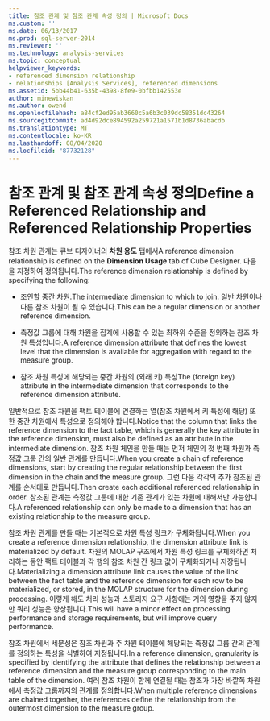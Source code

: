 ```yaml
---
title: 참조 관계 및 참조 관계 속성 정의 | Microsoft Docs
ms.custom: ''
ms.date: 06/13/2017
ms.prod: sql-server-2014
ms.reviewer: ''
ms.technology: analysis-services
ms.topic: conceptual
helpviewer_keywords:
- referenced dimension relationship
- relationships [Analysis Services], referenced dimensions
ms.assetid: 5bb44b41-635b-4398-8fe9-0bfbb142553e
author: minewiskan
ms.author: owend
ms.openlocfilehash: a84cf2ed95ab3660c5a6b3c039dc58351dc43264
ms.sourcegitcommit: ad4d92dce894592a259721a1571b1d8736abacdb
ms.translationtype: MT
ms.contentlocale: ko-KR
ms.lasthandoff: 08/04/2020
ms.locfileid: "87732128"
---
```

# <a name="define-a-referenced-relationship-and-referenced-relationship-properties"></a><span data-ttu-id="4bc34-102">참조 관계 및 참조 관계 속성 정의</span><span class="sxs-lookup"><span data-stu-id="4bc34-102">Define a Referenced Relationship and Referenced Relationship Properties</span></span>
  <span data-ttu-id="4bc34-103">참조 차원 관계는 큐브 디자이너의 **차원 용도** 탭에서</span><span class="sxs-lookup"><span data-stu-id="4bc34-103">A reference dimension relationship is defined on the **Dimension Usage** tab of Cube Designer.</span></span> <span data-ttu-id="4bc34-104">다음을 지정하여 정의됩니다.</span><span class="sxs-lookup"><span data-stu-id="4bc34-104">The reference dimension relationship is defined by specifying the following:</span></span>  
  
-   <span data-ttu-id="4bc34-105">조인할 중간 차원.</span><span class="sxs-lookup"><span data-stu-id="4bc34-105">The intermediate dimension to which to join.</span></span> <span data-ttu-id="4bc34-106">일반 차원이나 다른 참조 차원이 될 수 있습니다.</span><span class="sxs-lookup"><span data-stu-id="4bc34-106">This can be a regular dimension or another reference dimension.</span></span>  
  
-   <span data-ttu-id="4bc34-107">측정값 그룹에 대해 차원을 집계에 사용할 수 있는 최하위 수준을 정의하는 참조 차원 특성입니다.</span><span class="sxs-lookup"><span data-stu-id="4bc34-107">A reference dimension attribute that defines the lowest level that the dimension is available for aggregation with regard to the measure group.</span></span>  
  
-   <span data-ttu-id="4bc34-108">참조 차원 특성에 해당되는 중간 차원의 (외래 키) 특성</span><span class="sxs-lookup"><span data-stu-id="4bc34-108">The (foreign key) attribute in the intermediate dimension that corresponds to the reference dimension attribute.</span></span>  
  
 <span data-ttu-id="4bc34-109">일반적으로 참조 차원을 팩트 테이블에 연결하는 열(참조 차원에서 키 특성에 해당) 또한 중간 차원에서 특성으로 정의해야 합니다.</span><span class="sxs-lookup"><span data-stu-id="4bc34-109">Notice that the column that links the reference dimension to the fact table, which is generally the key attribute in the reference dimension, must also be defined as an attribute in the intermediate dimension.</span></span> <span data-ttu-id="4bc34-110">참조 차원 체인을 만들 때는 먼저 체인의 첫 번째 차원과 측정값 그룹 간의 일반 관계를 만듭니다.</span><span class="sxs-lookup"><span data-stu-id="4bc34-110">When you create a chain of reference dimensions, start by creating the regular relationship between the first dimension in the chain and the measure group.</span></span> <span data-ttu-id="4bc34-111">그런 다음 각각의 추가 참조된 관계를 순서대로 만듭니다.</span><span class="sxs-lookup"><span data-stu-id="4bc34-111">Then create each additional referenced relationship in order.</span></span> <span data-ttu-id="4bc34-112">참조된 관계는 측정값 그룹에 대한 기존 관계가 있는 차원에 대해서만 가능합니다.</span><span class="sxs-lookup"><span data-stu-id="4bc34-112">A referenced relationship can only be made to a dimension that has an existing relationship to the measure group.</span></span>  
  
 <span data-ttu-id="4bc34-113">참조 차원 관계를 만들 때는 기본적으로 차원 특성 링크가 구체화됩니다.</span><span class="sxs-lookup"><span data-stu-id="4bc34-113">When you create a reference dimension relationship, the dimension attribute link is materialized by default.</span></span> <span data-ttu-id="4bc34-114">차원의 MOLAP 구조에서 차원 특성 링크를 구체화하면 처리하는 동안 팩트 테이블과 각 행의 참조 차원 간 링크 값이 구체화되거나 저장됩니다.</span><span class="sxs-lookup"><span data-stu-id="4bc34-114">Materializing a dimension attribute link causes the value of the link between the fact table and the reference dimension for each row to be materialized, or stored, in the MOLAP structure for the dimension during processing.</span></span> <span data-ttu-id="4bc34-115">이렇게 해도 처리 성능과 스토리지 요구 사항에는 거의 영향을 주지 않지만 쿼리 성능은 향상됩니다.</span><span class="sxs-lookup"><span data-stu-id="4bc34-115">This will have a minor effect on processing performance and storage requirements, but will improve query performance.</span></span>  
  
 <span data-ttu-id="4bc34-116">참조 차원에서 세분성은 참조 차원과 주 차원 테이블에 해당되는 측정값 그룹 간의 관계를 정의하는 특성을 식별하여 지정됩니다.</span><span class="sxs-lookup"><span data-stu-id="4bc34-116">In a reference dimension, granularity is specified by identifying the attribute that defines the relationship between a reference dimension and the measure group corresponding to the main table of the dimension.</span></span> <span data-ttu-id="4bc34-117">여러 참조 차원이 함께 연결될 때는 참조가 가장 바깥쪽 차원에서 측정값 그룹까지의 관계를 정의합니다.</span><span class="sxs-lookup"><span data-stu-id="4bc34-117">When multiple reference dimensions are chained together, the references define the relationship from the outermost dimension to the measure group.</span></span>  
  
  
